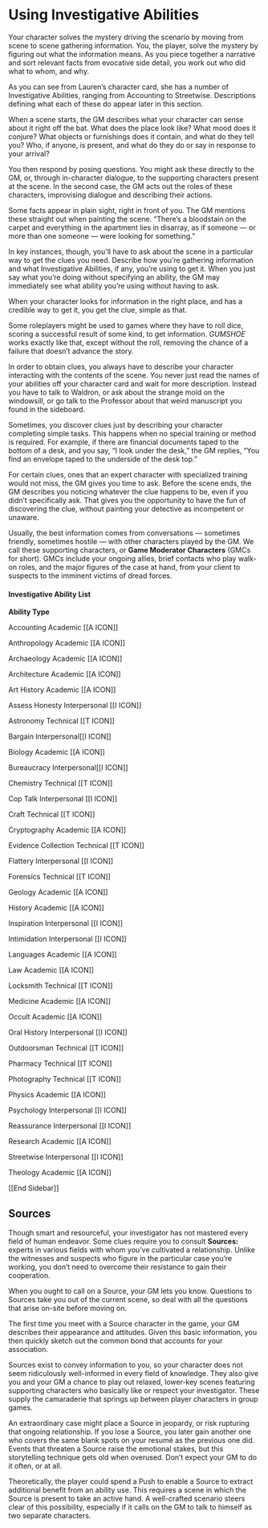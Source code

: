 <!-- order:16 -->
# Using Investigative Abilities

Your character solves the mystery driving the scenario by moving from scene to scene gathering information. You, the player, solve the mystery by figuring out what the information means. As you piece together a narrative and sort relevant facts from evocative side detail, you work out who did what to whom, and why.

As you can see from Lauren’s character card, she has a number of Investigative Abilities, ranging from Accounting to Streetwise. Descriptions defining what each of these do appear later in this section.

When a scene starts, the GM describes what your character can sense about it right off the bat. What does the place look like? What mood does it conjure? What objects or furnishings does it contain, and what do they tell you? Who, if anyone, is present, and what do they do or say in response to your arrival?

You then respond by posing questions. You might ask these directly to the GM, or, through in-character dialogue, to the supporting characters present at the scene. In the second case, the GM acts out the roles of these characters, improvising dialogue and describing their actions.

Some facts appear in plain sight, right in front of you. The GM mentions these straight out when painting the scene. “There’s a bloodstain on the carpet and everything in the apartment lies in disarray, as if someone — or more than one someone — were looking for something.”

In key instances, though, you'll have to ask about the scene in a particular way to get the clues you need. Describe how you’re gathering information and what Investigative Abilities, if any, you’re using to get it. When you just say what you’re doing without specifying an ability, the GM may immediately see what ability you’re using without having to ask.

When your character looks for information in the right place, and has a credible way to get it, you get the clue, simple as that.

Some roleplayers might be used to games where they have to roll dice, scoring a successful result of some kind, to get information. *GUMSHOE* works exactly like that, except without the roll, removing the chance of a failure that doesn’t advance the story.

In order to obtain clues, you always have to describe your character interacting with the contents of the scene. You never just read the names of your abilities off your character card and wait for more description. Instead you have to talk to Waldron, or ask about the strange mold on the windowsill, or go talk to the Professor about that weird manuscript you found in the sideboard.

Sometimes, you discover clues just by describing your character completing simple tasks. This happens when no special training or method is required. For example, if there are financial documents taped to the bottom of a desk, and you say, “I look under the desk,” the GM replies, “You find an envelope taped to the underside of the desk top.”

For certain clues, ones that an expert character with specialized training would not miss, the GM gives you time to ask. Before the scene ends, the GM describes you noticing whatever the clue happens to be, even if you didn’t specifically ask. That gives you the opportunity to have the fun of discovering the clue, without painting your detective as incompetent or unaware.

Usually, the best information comes from conversations — sometimes friendly, sometimes hostile — with other characters played by the GM. We call these supporting characters, or **Game Moderator Characters** (GMCs for short). GMCs include your ongoing allies, brief contacts who play walk-on roles, and the major figures of the case at hand, from your client to suspects to the imminent victims of dread forces.

#### Investigative Ability List

**Ability Type**

Accounting Academic \[\[A ICON\]\]

Anthropology Academic \[\[A ICON\]\]

Archaeology Academic \[\[A ICON\]\]

Architecture Academic \[\[A ICON\]\]

Art History Academic \[\[A ICON\]\]

Assess Honesty Interpersonal \[\[I ICON\]\]

Astronomy Technical \[\[T ICON\]\]

Bargain Interpersonal\[\[I ICON\]\]

Biology Academic \[\[A ICON\]\]

Bureaucracy Interpersonal\[\[I ICON\]\]

Chemistry Technical \[\[T ICON\]\]

Cop Talk Interpersonal \[\[I ICON\]\]

Craft Technical \[\[T ICON\]\]

Cryptography Academic \[\[A ICON\]\]

Evidence Collection Technical \[\[T ICON\]\]

Flattery Interpersonal \[\[I ICON\]\]

Forensics Technical \[\[T ICON\]\]

Geology Academic \[\[A ICON\]\]

History Academic \[\[A ICON\]\]

Inspiration Interpersonal \[\[I ICON\]\]

Intimidation Interpersonal \[\[I ICON\]\]

Languages Academic \[\[A ICON\]\]

Law Academic \[\[A ICON\]\]

Locksmith Technical \[\[T ICON\]\]

Medicine Academic \[\[A ICON\]\]

Occult Academic \[\[A ICON\]\]

Oral History Interpersonal \[\[I ICON\]\]

Outdoorsman Technical \[\[T ICON\]\]

Pharmacy Technical \[\[T ICON\]\]

Photography Technical \[\[T ICON\]\]

Physics Academic \[\[A ICON\]\]

Psychology Interpersonal \[\[I ICON\]\]

Reassurance Interpersonal \[\[I ICON\]\]

Research Academic \[\[A ICON\]\]

Streetwise Interpersonal \[\[I ICON\]\]

Theology Academic \[\[A ICON\]\]

\[\[End Sidebar\]\]

## Sources

Though smart and resourceful, your investigator has not mastered every field of human endeavor. Some clues require you to consult **Sources:** experts in various fields with whom you’ve cultivated a relationship. Unlike the witnesses and suspects who figure in the particular case you’re working, you don’t need to overcome their resistance to gain their cooperation.

When you ought to call on a Source, your GM lets you know. Questions to Sources take you out of the current scene, so deal with all the questions that arise on-site before moving on.

The first time you meet with a Source character in the game, your GM describes their appearance and attitudes. Given this basic information, you then quickly sketch out the common bond that accounts for your association.

Sources exist to convey information to you, so your character does not seem ridiculously well-informed in every field of knowledge. They also give you and your GM a chance to play out relaxed, lower-key scenes featuring supporting characters who basically like or respect your investigator. These supply the camaraderie that springs up between player characters in group games.

An extraordinary case might place a Source in jeopardy, or risk rupturing that ongoing relationship. If you lose a Source, you later gain another one who covers the same blank spots on your resumé as the previous one did. Events that threaten a Source raise the emotional stakes, but this storytelling technique gets old when overused. Don’t expect your GM to do it often, or at all.

Theoretically, the player could spend a Push to enable a Source to extract additional benefit from an ability use. This requires a scene in which the Source is present to take an active hand. A well-crafted scenario steers clear of this possibility, especially if it calls on the GM to talk to himself as two separate characters.
